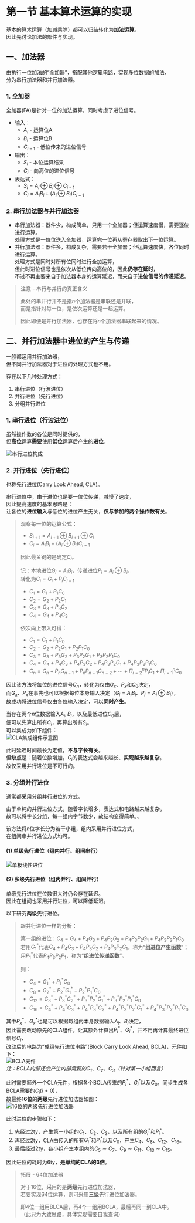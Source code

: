 # 第一节 基本算术运算的实现

基本的算术运算（加减乘除）都可以归结转化为**加法运算**。  
因此先讨论加法的部件与实现。

## 一、加法器

由执行一位加法的“全加器”，搭配其他逻辑电路，实现多位数据的加法，  
分为串行加法器和并行加法器。

### 1. 全加器

全加器(FA)是针对一位的加法运算，同时考虑了进位信号。

* 输入：
  * $A_i$ - 运算位A
  * $B_i$ - 运算位B
  * $C_{i-1}$ - 低位传来的进位信号
* 输出：
  * $S_i$ - 本位运算结果
  * $C_i$ - 向高位的进位信号
* 表达式：
  * $S_i = A_i\oplus B_i\oplus C_{i-1}$
  * $C_i = A_iB_i+(A_i\oplus B_i)C_{i-1}$

### 2. 串行加法器与并行加法器

* 串行加法器：器件少，构成简单，只用一个全加器；但运算速度慢，需要逐位进行运算。  
  处理方式是一位位送入全加器，运算完一位再从寄存器取出下一位运算。
* 并行加法器：器件多，构成复杂，需要若干全加器；但运算速度快，各位同时进行运算。  
  处理方式是同时对所有位同时进行全加运算，  
  但此时进位信号也是依次从低位传向高位的，因此**仍存在延时**，  
  不过不再主要来自于加法器本身的运算延迟，而来自于**进位信号的传递延迟**。

> 注意 - 串行与并行的真正含义
>
> 此处的串并行并不是指$n$个加法器是串联还是并联，  
> 而是指针对每一位，是依次运算还是一起运算。
>
> 因此即便是并行加法器，也存在将$n$个加法器串联起来的情况。

## 二、并行加法器中进位的产生与传递

一般都运用并行加法器，  
但不同并行加法器对于进位的处理方式也不用。

存在以下几种处理方式：

1. 串行进位（行波进位）
2. 并行进位（先行进位）
3. 分组并行进位

### 1. 串行进位（行波进位）

虽然操作数的各位是同时提供的，  
但**高位**运算**需要**使用**低位**运算后产生的**进位**。

![串行进位构成](images/4.1.Machine_Arithmetic-1--03-18_11-10-37.png)

### 2. 并行进位（先行进位）

也称先行进位(Carry Look Ahead, CLA)。

串行进位中，由于进位也是要一位位传递，减慢了速度，  
因此提高速度的基本思路是：  
让各位的**进位输入**与低位的进位产生无关，**仅与参加的两个操作数有关**。

> 观察每一位的运算公式：
>
> * $S_{i+1} = A_{i+1}\oplus B_{i+1}\oplus C_{i}$
> * $C_i = A_iB_i+(A_i\oplus B_i)C_{i-1}$
>
> 因此最关键的是确定$C_i$。
>
> 记：本地进位$G_i=A_iB_i$，传递进位$P_i=A_i\oplus B_i$，  
> 转化为$C_i=G_i+P_iC_{i-1}$
>
> * $C_1 = G_1+P_1C_0$
> * $C_2 = G_2+P_2C_1$
> * $C_3 = G_3+P_3C_2$
> * $C_4 = G_4+P_4C_3$
>
> 依次向上带入可得：
>
> * $C_1 = G_1+P_1C_0$
> * $C_2 = G_2+P_2G_1+P_2P_1C_0$
> * $C_3 = G_3+P_3G_2+P_3P_2G_1+P_3P_2P_1C_0$
> * $C_4 = G_4+P_4G_3+P_4P_3G_2+P_4P_3P_2G_1+P_4P_3P_2P_1C_0$
> * $C_n = G_n+P_nG_{n-1}+P_nP_{n-1}G_{n-2}+\cdots+\Pi_{i=2}^nP_iG_1+\Pi_{i=1}^nC_0$

因此该方法将每位的进位信号$C_n$，转化为仅由$G_x$、$P_x$和$C_0$决定，  
而$G_x$、$P_x$在事先也可以根据每位本身输入决定（$G_i=A_iB_i$、$P_i=A_i\oplus B_i$），  
故成功将进位信号仅由各位输入决定，可以**同时产生**。

当存在两个$n$位数据输入$A_i,B_i$，以及最低进位$C_0$后，  
便可以先算出所有$C_i$，再算出所有$S_i$。  
可以集成为如下组件：  
![CLA集成组件示意图](images/4.1.Machine_Arithmetic-1--03-20_13-26-09.png)

此时延迟时间最长为定值，**不与字长有关**。  
但**缺点**是：随着位数增加，$C_i$的表达式会越来越长、**实现越来越复杂**。  
故仅采用并行进位是不可行的。

### 3. 分组并行进位

通常都采用分组并行进位的方式。

由于单纯的并行进位方式，随着字长增多，表达式和电路越来越复杂，  
故可以将字长分组，每一组内字节数少，故结构变得简单。、

该方法将$n$位字长分为若干小组，组内采用并行进位方式，  
在组间串并行进位方式均可。

#### (1) 单级先行进位（组内并行、组间串行）

![单极线性进位](images/4.1.Machine_Arithmetic-1--03-20_13-23-13.png)

#### (2) 多级先行进位（组内并行、组间并行）

单级先行进位在位数很大时仍会存在延迟。  
因此在组间也采用并行进位，可以降低延迟。

以下研究**两级**先行进位。

> 跟并行进位一样的分析：
>
> 第一组的进位：$C_4 = G_4+P_4G_3+P_4P_3G_2+P_4P_3P_2G_1+P_4P_3P_2P_1C_0$  
> 若用$G_1^*$代表$G_4+P_4G_3+P_4P_3G_2+P_4P_3P_2G_1$，称为“**组进位产生函数**”；  
> 用$P_1^*$代表$P_4P_3P_2P_1$，称为“**组进位传递函数**”。
>
> 则：
>
> * $C_4 = G_1^*+P_1^*C_0$
> * $C_8 = G_2^*+P_2^*G_1^*+P_2^*P_1^*C_0$
> * $C_{12} = G_3^*+P_3^*G_2^*+P_3^*P_2^*G_1^*+P_3^*P_2^*P_1^*C_0$
> * $C_{16} = G_4^*+P_4^*G_3^*+P_4^*P_3^*G_2^*+P_4^*P_3^*P_2^*G_1^*+P_4^*P_3^*P_2^*P_1^*C_0$

其中$P_x^*$、$G_x^*$也是可以根据每组内本身数据输入$A_i$、$B_i$决定，  
因此需要改动原先的CLA组件，让其额外计算出$P_i^*$、$G_i^*$，并不用再计算最终进位信号$C_i$，  
改动后的电路为“成组先行进位电路”(Block Carry Look Ahead, BCLA)，元件如下：  
![BCLA元件](images/4.1.Machine_Arithmetic-1--03-20_13-52-54.png)  
*注：BCLA内部还会产生内部需要的$C_1$、$C_2$、$C_3$（针对第一小组而言）*

此时需要额外一个CLA元件，根据各个BCLA传来的$P_i^*$、$G_i^*$以及$C_0$，同步生成各BCLA需要的$C_i(i\ne0)$，  
故最终**16位**的**两级**先行进位加法器如图：  
![16位的两级先行进位加法器](images/4.1.Machine_Arithmetic-1--03-20_13-57-07.png)  

此时进位的步骤如下：

1. 先经过2ty，产生第一小组的$C_1$、$C_2$、$C_3$，以及所有组的$G_i^*$和$P_i^*$。
2. 再经过2ty，CLA由传入的所有$G_i^*$和$P_i^*$以及$C_0$，产生$C_4$、$C_8$、$C_{12}$、$C_{16}$。
3. 最后经过2ty，各小组产生本组内的$C_5\sim C_7$、$C_9\sim C_{11}$、$C_{13}\sim C_{15}$。

因此进位的耗时为6ty，**是单纯的CLA的$3$倍**。

> 拓展 - 64位加法器
>
> 对于16位，采用的是**两级**先行进位加法器，  
> 若要实现64位运算，则可采用**三级**先行进位加法器。  
>
> 即4位一组用BLCA后，再4个一组用BCLA，最后再同一到CLA中。  
> （此只为大致思路，具体实现需要自我查询）
